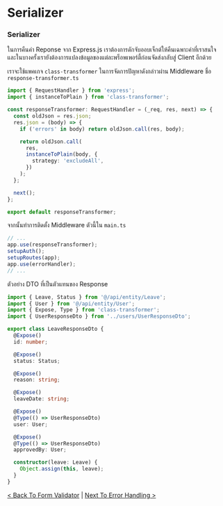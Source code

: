 # Serializer

### Serializer

ในการคืนค่า Reponse จาก Express.js เราต้องการดักจับออบเจ็กต์ให้คืนเฉพาะค่าที่เราสนใจ และในบางครั้งเรายังต้องการแปลงข้อมูลของแต่ละพร็อพเพอร์ตี้ก่อนจัดส่งกลับสู่ Client อีกด้วย

เราจะใช้แพคเกจ `class-transformer` ในการจัดการปัญหาดังกล่าวผ่าน Middleware ชื่อ `response-transformer.ts`

```ts
import { RequestHandler } from 'express';
import { instanceToPlain } from 'class-transformer';

const responseTransformer: RequestHandler = (_req, res, next) => {
  const oldJson = res.json;
  res.json = (body) => {
    if ('errors' in body) return oldJson.call(res, body);

    return oldJson.call(
      res,
      instanceToPlain(body, {
        strategy: 'excludeAll',
      })
    );
  };

  next();
};

export default responseTransformer;
```

จากนั้นทำการติดตั้ง Middleware ตัวนี้ใน `main.ts`

```ts
// ...
app.use(responseTransformer);
setupAuth();
setupRoutes(app);
app.use(errorHandler);
// ...
```

ตัวอย่าง DTO ที่เป็นตัวแทนของ Response

```ts
import { Leave, Status } from '@/api/entity/Leave';
import { User } from '@/api/entity/User';
import { Expose, Type } from 'class-transformer';
import { UserResponseDto } from '../users/UserResponseDto';

export class LeaveResponseDto {
  @Expose()
  id: number;

  @Expose()
  status: Status;

  @Expose()
  reason: string;

  @Expose()
  leaveDate: string;

  @Expose()
  @Type(() => UserResponseDto)
  user: User;

  @Expose()
  @Type(() => UserResponseDto)
  approvedBy: User;

  constructor(leave: Leave) {
    Object.assign(this, leave);
  }
}
```

[&lt; Back To Form Validator](Form-Validator.md) | [Next To Error Handling &gt; ](Error-Handling.md)
